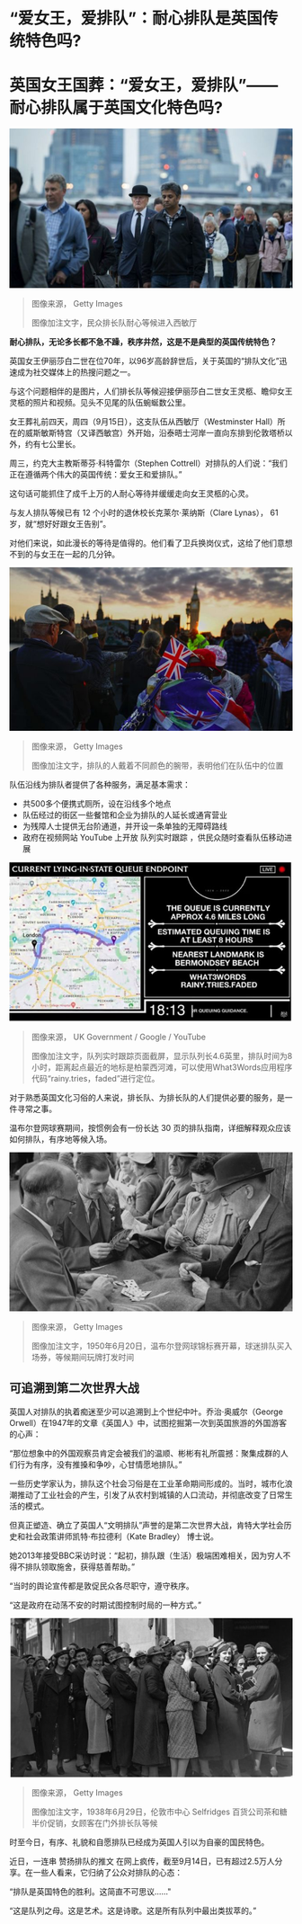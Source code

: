# “爱女王，爱排队”：耐心排队是英国传统特色吗?

#  英国女王国葬：“爱女王，爱排队”——耐心排队属于英国文化特色吗?


![民众排长队耐心等候进入西敏厅](_126755610_mediaitem126743445.jpg)

> 图像来源，  Getty Images
>
> 图像加注文字，民众排长队耐心等候进入西敏厅

**耐心排队，无论多长都不急不躁，秩序井然，这是不是典型的英国传统特色？**

英国女王伊丽莎白二世在位70年，以96岁高龄辞世后，关于英国的“排队文化”迅速成为社交媒体上的热搜问题之一。

与这个问题相伴的是图片，人们排长队等候迎接伊丽莎白二世女王灵柩、瞻仰女王灵柩的照片和视频。见头不见尾的队伍蜿蜒数公里。

女王葬礼前四天，周四（9月15日），这支队伍从西敏厅（Westminster Hall）所在的威斯敏斯特宫（又译西敏宫）外开始，沿泰晤士河岸一直向东排到伦敦塔桥以外，约有七公里长。

周三，约克大主教斯蒂芬·科特雷尔（Stephen Cottrell）对排队的人们说：“我们正在遵循两个伟大的英国传统：爱女王和爱排队。”

这句话可能抓住了成千上万的人耐心等待并缓缓走向女王灵柩的心灵。

与友人排队等候已有 12 个小时的退休校长克莱尔·莱纳斯（Clare Lynas）， 61岁，就“想好好跟女王告别”。

对他们来说，如此漫长的等待是值得的。他们看了卫兵换岗仪式，这给了他们意想不到的与女王在一起的几分钟。

![议会大厦前举着国旗的排队男子](_126727201_e5a7ae00-15f3-4d06-b5fc-e9603d8dfaa4.jpg)

> 图像来源，  Getty Images
>
> 图像加注文字，排队的人戴着不同颜色的腕带，表明他们在队伍中的位置

队伍沿线为排队者提供了各种服务，满足基本需求：

  * 共500多个便携式厕所，设在沿线多个地点 
  * 队伍经过的街区一些餐馆和企业为排队的人延长或通宵营业 
  * 为残障人士提供无台阶通道，并开设一条单独的无障碍路线 
  * 政府在视频网站 YouTube 上开放 队列实时跟踪  ，供民众随时查看队伍移动进展 

![YouTube 实时跟踪网页显示在地图上的队伍，配有距离、长度等数据和文字](_126729681_118092e8-1605-485c-84b1-bf63e7600da8.jpg)

> 图像来源，  UK Government / Google / YouTube
>
> 图像加注文字，队列实时跟踪页面截屏，显示队列长4.6英里，排队时间为8小时，距离起点最近的地标是柏蒙西河滩，可以使用What3Words应用程序代码“rainy.tries，faded”进行定位。

对于熟悉英国文化习俗的人来说，排长队、为排长队的人们提供必要的服务，是一件寻常之事。

温布尔登网球赛期间，按惯例会有一份长达 30 页的排队指南，详细解释观众应该如何排队，有序地等候入场。

![1950年6月20日，温布尔登网球锦标赛开幕，球迷排队买入场券，等候期间玩牌打发时间](_126725178_gettyimages-1364439192.jpg)

> 图像来源，  Getty Images
>
> 图像加注文字，1950年6月20日，温布尔登网球锦标赛开幕，球迷排队买入场券，等候期间玩牌打发时间

##  可追溯到第二次世界大战

英国人对排队的执着痴迷至少可以追溯到上个世纪中叶。乔治·奥威尔（George Orwell）在1947年的文章《英国人》中，试图挖掘第一次到英国旅游的外国游客的心声：

“那位想象中的外国观察员肯定会被我们的温顺、彬彬有礼所震撼：聚集成群的人们行为有序，没有推搡和争吵，心甘情愿地排队。”

一些历史学家认为，排队这个社会习俗是在工业革命期间形成的。当时，城市化浪潮推动了工业社会的产生，引发了从农村到城镇的人口流动，并彻底改变了日常生活的模式。

但真正塑造、确立了英国人“文明排队”声誉的是第二次世界大战，肯特大学社会历史和社会政策讲师凯特·布拉德利（Kate Bradley） 博士说。

她2013年接受BBC采访时说：“起初，排队跟（生活）极端困难相关，因为穷人不得不排队领取施舍，获得慈善帮助。”

“当时的舆论宣传都是敦促民众各尽职守，遵守秩序。

“这是政府在动荡不安的时期试图控制时局的一种方式。”

![1938年6月29日，伦敦市中心 Selfridges 百货公司茶和糖半价促销，女顾客在门外排长队等候](_126725180_gettyimages-1360185284.jpg)

> 图像来源，  Getty Images
>
> 图像加注文字，1938年6月29日，伦敦市中心 Selfridges 百货公司茶和糖半价促销，女顾客在门外排长队等候

时至今日，有序、礼貌和自愿排队已经成为英国人引以为自豪的国民特色。

近日，一连串 赞扬排队的推文  在网上疯传，截至9月14日，已有超过2.5万人分享。在一些人看来，它归纳了公众对排队的心态：

“排队是英国特色的胜利。这简直不可思议......"

“这是队列之母。这是艺术。这是诗歌。这是所有队列中最出类拔萃的。”


